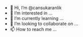 - 👋 Hi, I’m @cansukaranlik
- 👀 I’m interested in ...
- 🌱 I’m currently learning ...
- 💞️ I’m looking to collaborate on ...
- 📫 How to reach me ...

<!---
cansukaranlik/cansukaranlik is a ✨ special ✨ repository because its `README.md` (this file) appears on your GitHub profile.
You can click the Preview link to take a look at your changes.
--->
